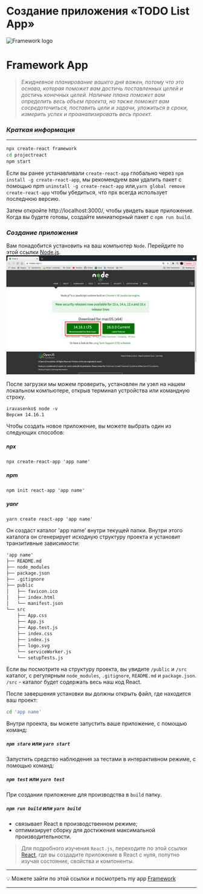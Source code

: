 # Cоздание приложения «TODO List App»
![Framework logo](https://user-images.githubusercontent.com/57329027/116400714-083dd300-a833-11eb-95e1-00f56c0f7691.png)



# Framework App 
> _Ежидневное планирование вашего дня важен, потому что это основа, которая поможет вам достичь поставленных целей и достичь конечных целей. Наличие плана поможет вам определить весь объем проекта, но также поможет вам сосредоточиться, поставить цели и задачи, уложиться в сроки, измерить успех и проанализировать весь проект._

### _Краткая информация_
-------------------------
```sh
npx create-react framework
cd projectreact
npm start 
```
Если вы ранее устанавливали ```create-react-app``` глобально через ```npm install -g create-react-app```, мы рекомендуем вам удалить пакет с помощью npm ```uninstall -g create-react-app``` или,```yarn global remove create-react-app``` чтобы убедиться, что npx всегда использует последнюю версию.

Затем откройте http://localhost:3000/, чтобы увидеть ваше приложение.
Когда вы будете готовы, создайте миниатюрный пакет с `npm run build`.

### _Создание приложения_
Вам понадобится установить на ваш компьютер `Node`. Перейдите по этой ссылки [Node.js](https://nodejs.org/en/). 
![Фото сайт](image1.png)

После загрузки мы можем проверить, установлен ли узел на нашем локальном компьютере, открыв терминал устройства или командную строку.
```
iravasenko$ node -v
Версия 14.16.1
```

Чтобы создать новое приложение, вы можете выбрать один из следующих способов:

##### npx
```
npx create-react-app 'app name'
```
##### npm
```
npm init react-app 'app name'
```
##### yanr
```
yarn create react-app 'app name'
```
Он создаст каталог 'app name' внутри текущей папки.
Внутри этого каталога он сгенерирует исходную структуру проекта и установит транзитивные зависимости:
```
'app name'
├── README.md
├── node_modules
├── package.json
├── .gitignore
├── public
│   ├── favicon.ico
│   ├── index.html
│   └── manifest.json
└── src
    ├── App.css
    ├── App.js
    ├── App.test.js
    ├── index.css
    ├── index.js
    ├── logo.svg
    └── serviceWorker.js
    └── setupTests.js 
```
Если вы посмотрите на структуру проекта, вы увидите `/public` и `/src` каталог, с регулярным `node_modules`, `.gitignore`, `README.md` и `package.json`.
`/src` - каталог будет содержать весь наш код React.

После завершения установки вы должны открыть файл, где находится ваш проект:
```sh
cd 'app name'
```
Внутри проекта, вы можете запустить ваше приложение, с помощью команд: 
##### `npm stare` или `yarn start`

Запустить средство наблюдения за тестами в интерактивном режиме, с помощью команд: 
##### `npm test` или `yarn test`

При создании приложение для производства в `build` папку.
##### `npm run build` или `yarn build`
* связывает React в производственном режиме;
* оптимизирует сборку для достижения максимальной производительности.

> Для подробного изучения `React.js`, переходите по этой ссылки [React](https://www.taniarascia.com/getting-started-with-react/), где вы создадите приложение в React с нуля, попутно изучая состояние, свойства и компоненты. 
---
💡 Можете зайти по этой ссылки и посмотреть my app [Framework](https://peaceful-noyce-d1f81e.netlify.app)

---




